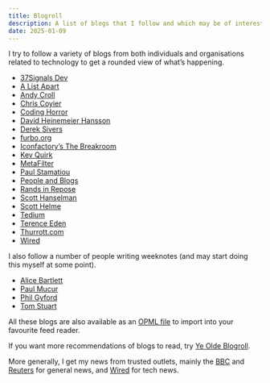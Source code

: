```yaml
---
title: Blogroll
description: A list of blogs that I follow and which may be of interest.
date: 2025-01-09
---
```


I try to follow a variety of blogs from both individuals and organisations related to technology to get a rounded view of what’s happening.

* [37Signals Dev](https://dev.37signals.com)
* [A List Apart](https://alistapart.com)
* [Andy Croll](https://andycroll.com)
* [Chris Coyier](https://chriscoyier.net)
* [Coding Horror](https://blog.codinghorror.com)
* [David Heinemeier Hansson](https://world.hey.com/dhh)
* [Derek Sivers](https://sive.rs/blog)
* [furbo.org](https://furbo.org)
* [Iconfactory’s The Breakroom](https://blog.iconfactory.com)
* [Kev Quirk](https://kevquirk.com)
* [MetaFilter](https://www.metafilter.com)
* [Paul Stamatiou](https://paulstamatiou.com)
* [People and Blogs](https://peopleandblogs.com)
* [Rands in Repose](https://randsinrepose.com)
* [Scott Hanselman](https://www.hanselman.com/blog/)
* [Scott Helme](https://scotthelme.co.uk)
* [Tedium](https://tedium.co)
* [Terence Eden](https://shkspr.mobi/blog)
* [Thurrott.com](https://www.thurrott.com)
* [Wired](https://www.wired.com)

I also follow a number of people writing weeknotes (and may start doing this myself at some point).

* [Alice Bartlett](https://alicebartlett.co.uk)
* [Paul Mucur](https://mudge.name)
* [Phil Gyford](https://www.gyford.com/phil/writing/)
* [Tom Stuart](https://tomstu.art)

All these blogs are also available as an [OPML file](/blogroll/rubenarakelyan.opml) to import into your favourite feed reader.

If you want more recommendations of blogs to read, try [Ye Olde Blogroll](https://blogroll.org).

More generally, I get my news from trusted outlets, mainly the [BBC](https://www.bbc.co.uk/news) and [Reuters](https://www.reuters.com) for general news, and [Wired](https://www.wired.com) for tech news.

